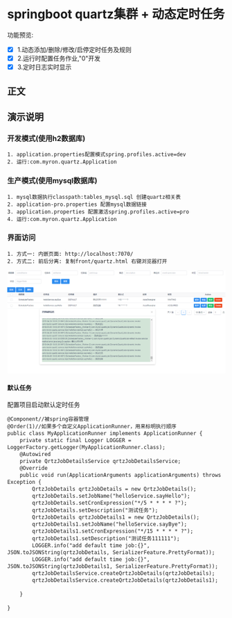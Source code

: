 # springboot quartz集群 + 动态定时任务

功能预览:
- [x] 1.动态添加/删除/修改/启停定时任务及规则
- [x] 2.运行时配置任务作业,"0"开发
- [x] 3.定时日志实时显示    

## 正文

## 演示说明
### 开发模式(使用h2数据库)
    1. application.properties配置模式spring.profiles.active=dev
    2. 运行:com.myron.quartz.Application
### 生产模式(使用mysql数据库)
    1. mysql数据执行classpath:tables_mysql.sql 创建quartz相关表
    2. application-pro.properties 配置mysql数据链接
    3. application.properties 配置激活spring.profiles.active=pro
    4. 运行:com.myron.quartz.Application
### 界面访问
    1. 方式一: 内嵌页面: http://localhost:7070/
    2. 方式二: 前后分离: 复制front/quartz.html 右键浏览器打开
    
![界面](./doc/img/quartz.png)    
#### 默认任务
配置项目启动默认定时任务
```
@Component//被spring容器管理
@Order(1)//如果多个自定义ApplicationRunner，用来标明执行顺序
public class MyApplicationRunner implements ApplicationRunner {
    private static final Logger LOGGER = LoggerFactory.getLogger(MyApplicationRunner.class);
    @Autowired
    private QrtzJobDetailsService qrtzJobDetailsService;
    @Override
    public void run(ApplicationArguments applicationArguments) throws Exception {
        QrtzJobDetails qrtzJobDetails = new QrtzJobDetails();
        qrtzJobDetails.setJobName("helloService.sayHello");
        qrtzJobDetails.setCronExpression("*/5 * * * * ?");
        qrtzJobDetails.setDescription("测试任务");
        QrtzJobDetails qrtzJobDetails1 = new QrtzJobDetails();
        qrtzJobDetails1.setJobName("helloService.sayBye");
        qrtzJobDetails1.setCronExpression("*/15 * * * * ?");
        qrtzJobDetails1.setDescription("测试任务111111");
        LOGGER.info("add default time job:{}", JSON.toJSONString(qrtzJobDetails, SerializerFeature.PrettyFormat));
        LOGGER.info("add default time job:{}", JSON.toJSONString(qrtzJobDetails1, SerializerFeature.PrettyFormat));
        qrtzJobDetailsService.createQrtzJobDetails(qrtzJobDetails);
        qrtzJobDetailsService.createQrtzJobDetails(qrtzJobDetails1);

    }

}
```
